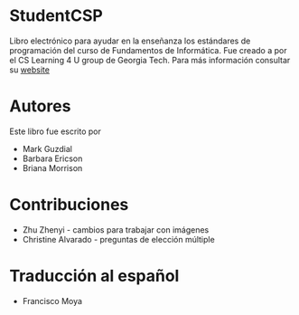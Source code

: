 # StudentCSP

Libro electrónico para ayudar en la enseñanza los estándares de programación del curso de Fundamentos de Informática.  Fue creado a por el CS Learning 4 U group de Georgia Tech.  Para más información consultar su [website](https://home.cc.gatech.edu/csl/CSLearning4U)

# Autores
Este libro fue escrito por
* Mark Guzdial
* Barbara Ericson
* Briana Morrison

# Contribuciones
* Zhu Zhenyi - cambios para trabajar con imágenes
* Christine Alvarado - preguntas de elección múltiple

# Traducción al español
* Francisco Moya
